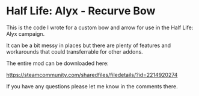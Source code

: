 # Half Life: Alyx - Recurve Bow

This is the code I wrote for a custom bow and arrow for use in the Half Life: Alyx campaign.

It can be a bit messy in places but there are plenty of features and workarounds that could transferrable for other addons.

The entire mod can be downloaded here:

https://steamcommunity.com/sharedfiles/filedetails/?id=2214920274

If you have any questions please let me know in the comments there.
